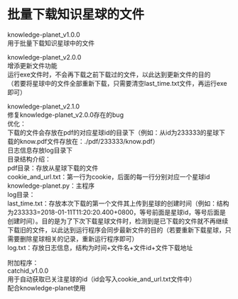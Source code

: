 # 批量下载知识星球的文件
knowledge-planet_v1.0.0  
用于批量下载知识星球中的文件  
  
knowledge-planet_v2.0.0  
增添更新文件功能  
运行exe文件时，不会再下载之前下载过的文件，以此达到更新文件的目的  
（若要将星球中的文件全部重新下载，只需要清空last_time.txt文件，再运行exe即可）  
  
knowledge-planet_v2.1.0  
修复knowledge-planet_v2.0.0存在的bug  
优化：  
下载的文件会存放在pdf的对应星球id的目录下（例如：从id为233333的星球下载的know.pdf文件存放在：./pdf/233333/know.pdf）  
日志信息存放log目录下  
目录结构介绍：  
pdf目录：存放从星球下载的文件  
cookie_and_url.txt：第一行为cookie，后面的每一行分别对应一个星球id  
knowledge-planet.py：主程序  
log目录：  
last_time.txt：存放本次下载的第一个文件其上传到星球的创建时间（例如：结构为233333=2018-01-11T11:20:20.400+0800，等号前面是星球id，等号后面是创建时间）。目的是为了下次下载星球文件时，检测到是已下载的文件就不再继续下载旧的文件，以此达到运行程序会同步最新文件的目的（若要重新下载星球，只需要删除星球相关的记录，重新运行程序即可）  
log.txt：存放日志信息，结构为时间+文件名+文件id+文件下载地址  
  
附加程序：  
catchid_v1.0.0  
用于自动获取已关注星球的id（id会写入cookie_and_url.txt文件中）  
配合knowledge-planet使用